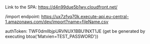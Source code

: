 Link to the SPA:
https://d4n99due5b1wy.cloudfront.net/

/import endpoint:
https://ux7zfvq70k.execute-api.eu-central-1.amazonaws.com/dev/import?name=fileName.csv

authToken: TWF0dmllbjpURVNUX1BBU1NXT1JE (get be generated by executing btoa('Matvien=TEST_PASSWORD'))
